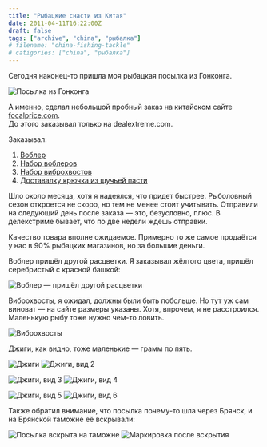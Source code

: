 ```yaml
---
title: "Рыбацкие снасти из Китая"
date: 2011-04-11T16:22:00Z
draft: false
tags: ["archive", "china", "рыбалка"]
# filename: "china-fishing-tackle"
# catigories: ["china", "рыбалка"]
---
```


Сегодня наконец-то пришла моя рыбацкая посылка из Гонконга.

![Посылка из Гонконга](./0.jpg)

А именно, сделал небольшой пробный заказ на китайском сайте [focalprice.com](http://www.focalprice.com/detail_HL568X.html).  
До этого заказывал только на dealextreme.com.

Заказывал:

1. [Воблер](http://www.focalprice.com/detail_HL568X.html)
2. [Набор воблеров](http://www.focalprice.com/detail_HL555X.html)
3. [Набор виброхвостов](http://www.focalprice.com/detail_HL289X.html)
4. [Доставалку крючка из щучьей пасти](http://www.focalprice.com/detail_HL332G.html)

Шло около месяца, хотя я надеялся, что придет быстрее. Рыболовный сезон откроется не скоро, но тем не менее стоит учитывать. Отправили на следующий день после заказа — это, безусловно, плюс. В делекстриме бывает, что по две недели ждёшь отправки.

Качество товара вполне ожидаемое. Примерно то же самое продаётся у нас в 90% рыбацких магазинов, но за большие деньги.

Воблер пришёл другой расцветки. Я заказывал жёлтого цвета, пришёл серебристый с красной башкой:

![Воблер — пришёл другой расцветки](./HL568X.JPG)

Виброхвосты, я ожидал, должны были быть побольше. Но тут уж сам виноват — на сайте размеры указаны. Хотя, впрочем, я не расстроился. Маленькую рыбу тоже нужно чем-то ловить.

![Виброхвосты](./6.jpg)

Джиги, как видно, тоже маленькие — грамм по пять.

![Джиги](./2.jpg)
![Джиги, вид 2](./1.jpg)

![Джиги, вид 3](./4.jpg)
![Джиги, вид 4](./3.jpg)

![Джиги, вид 5](./7.jpg)
![Джиги, вид 6](./5.jpg)

Также обратил внимание, что посылка почему-то шла через Брянск, и на Брянской таможне её вскрывали:

![Посылка вскрыта на таможне](./10.JPG)
![Маркировка после вскрытия](./9.jpg)
